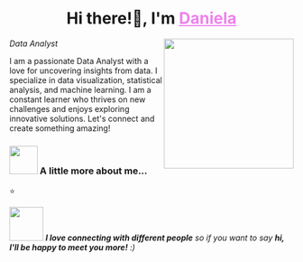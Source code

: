 <h1 align="center">Hi there!👋, I'm <a href="https://100rabhcsmc.github.io/Me.io/" target="blank" style="color: violet;">
Daniela</a></h1>

<img align='right' src="https://github.com/dquenti/dquenti/blob/main/daniqimg.gif?raw=true" width="230">
<p><em>Data Analyst</em></p>

I am a passionate Data Analyst with a love for uncovering insights from data. I specialize in data visualization, statistical analysis, and machine learning. I am a constant learner who thrives on new challenges and enjoys exploring innovative solutions. Let's connect and create something amazing!

### <img src="https://media.giphy.com/media/VgCDAzcKvsR6OM0uWg/giphy.gif" width="50"> A little more about me...  



⭐️





<!--<h2> Hi there👋, I'm Daniela! <img src="https://media.giphy.com/media/mGcNjsfWAjY5AEZNw6/giphy.gif" width="50"></h2>
<img align='right' src="https://www.canva.com/design/DAGFzp9RjGg/z0KVv3DLhFulemamg2eVPw/watch" width="230">
<p><em> Data Analyst </em></p>



**dquenti/dquenti** is a ✨ _special_ ✨ repository because its `README.md` (this file) appears on your GitHub profile.

Here are some ideas to get you started:

- 🔭 I’m currently working on ...
- 🌱 I’m currently learning ...
- 👯 I’m looking to collaborate on ...
- 🤔 I’m looking for help with ...
- 💬 Ask me about ...
- 📫 How to reach me: ...
- 😄 Pronouns: ...
- ⚡ Fun fact: ...
-->


<img src="https://media.giphy.com/media/LnQjpWaON8nhr21vNW/giphy.gif" width="60"> <em><b>I love connecting with different people</b> so if you want to say <b>hi, I'll be happy to meet you more!</b> :)</em>
